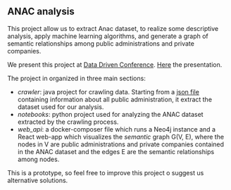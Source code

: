 
## ANAC analysis
This project allow us to extract Anac dataset, to realize some descriptive analysis, apply machine learning algorithms, and generate a graph of semantic relationships among public administrations and private companies.

We present this project at [Data Driven Conference](). [Here]() the presentation. 

The project in organized in three main sections:
- *crawler*: java project for crawling data. Starting from a [json file]() containing information about all public administration, it extract the dataset used for our analysis.
- *notebooks*: python project used for analyzing the ANAC dataset extracted by the crawling process. 
- *web_api*: a docker-composer file which runs a Neo4j instance and a React web-app which visualizes the *semantic* graph G(V, E), where the nodes in V are public administrations and private companies contained in the ANAC dataset and the edges E are the semantic relationships among nodes. 

This is a prototype, so feel free to improve this project o suggest us alternative solutions.
